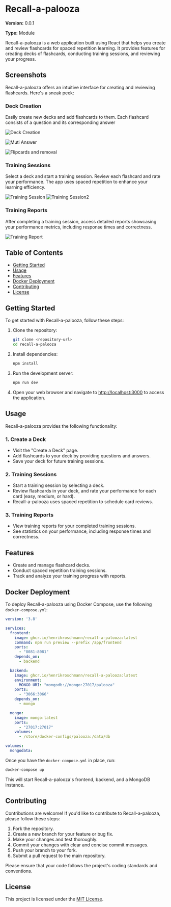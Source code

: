 # Recall-a-palooza

**Version:** 0.0.1

**Type:** Module

Recall-a-palooza is a web application built using React that helps you create and review flashcards for spaced repetition learning. It provides features for creating decks of flashcards, conducting training sessions, and reviewing your progress.


## Screenshots

Recall-a-palooza offers an intuitive interface for creating and reviewing flashcards. Here's a sneak peek:

### Deck Creation
Easily create new decks and add flashcards to them. Each flashcard consists of a question and its corresponding answer

![Deck Creation](https://github.com/henrikroschmann/recall-a-palooza/assets/17333/4dfc6678-708d-4fb0-a69c-dd4105e2edf5)

![Muti Answer](https://github.com/henrikroschmann/recall-a-palooza/assets/17333/2c492a4f-8adb-40c2-8682-11ea83654165)

![Flipcards and removal ](https://github.com/henrikroschmann/recall-a-palooza/assets/17333/512bba3a-c692-423d-b9ee-aa1727066728)


### Training Sessions
Select a deck and start a training session. Review each flashcard and rate your performance. The app uses spaced repetition to enhance your learning efficiency.

![Training Session](https://github.com/henrikroschmann/recall-a-palooza/assets/17333/03901f98-e9a1-4287-bc41-5655dde032e5)
![Training Session2](https://github.com/henrikroschmann/recall-a-palooza/assets/17333/384a6606-50c6-4a04-901e-0b368e2ff007)


### Training Reports
After completing a training session, access detailed reports showcasing your performance metrics, including response times and correctness.

![Training Report](https://github.com/henrikroschmann/recall-a-palooza/assets/17333/dcd4fe1d-a7c1-45d4-985e-a7e55d72f8e6)

## Table of Contents

- [Getting Started](#getting-started)
- [Usage](#usage)
- [Features](#features)
- [Docker Deployment](#docker-deployment)
- [Contributing](#contributing)
- [License](#license)

## Getting Started

To get started with Recall-a-palooza, follow these steps:

1. Clone the repository:

   ```bash
   git clone <repository-url>
   cd recall-a-palooza
   ```

2. Install dependencies:

   ```bash
   npm install
   ```

3. Run the development server:

   ```bash
   npm run dev
   ```

4. Open your web browser and navigate to [http://localhost:3000](http://localhost:3000) to access the application.

## Usage

Recall-a-palooza provides the following functionality:

### 1. Create a Deck

- Visit the "Create a Deck" page.
- Add flashcards to your deck by providing questions and answers.
- Save your deck for future training sessions.

### 2. Training Sessions

- Start a training session by selecting a deck.
- Review flashcards in your deck, and rate your performance for each card (easy, medium, or hard).
- Recall-a-palooza uses spaced repetition to schedule card reviews.

### 3. Training Reports

- View training reports for your completed training sessions.
- See statistics on your performance, including response times and correctness.

## Features

- Create and manage flashcard decks.
- Conduct spaced repetition training sessions.
- Track and analyze your training progress with reports.

## Docker Deployment

To deploy Recall-a-palooza using Docker Compose, use the following `docker-compose.yml`:

```yaml
version: '3.8'

services:
  frontend:
    image: ghcr.io/henrikroschmann/recall-a-palooza:latest
    command: npm run preview --prefix /app/frontend
    ports:
      - "8081:8081"
    depends_on:
      - backend

  backend:
    image: ghcr.io/henrikroschmann/recall-a-palooza:latest
    environment:
      MONGO_URI: "mongodb://mongo:27017/palooza"
    ports:
      - "3066:3066"
    depends_on:
      - mongo

  mongo:
    image: mongo:latest
    ports:
      - "27017:27017"
    volumes:
      - /store/docker-configs/palooza:/data/db

volumes:
  mongodata:
```

Once you have the `docker-compose.yml` in place, run:

```bash
docker-compose up
```

This will start Recall-a-palooza's frontend, backend, and a MongoDB instance.

## Contributing

Contributions are welcome! If you'd like to contribute to Recall-a-palooza, please follow these steps:

1. Fork the repository.
2. Create a new branch for your feature or bug fix.
3. Make your changes and test thoroughly.
4. Commit your changes with clear and concise commit messages.
5. Push your branch to your fork.
6. Submit a pull request to the main repository.

Please ensure that your code follows the project's coding standards and conventions.

## License

This project is licensed under the [MIT License](LICENSE).
